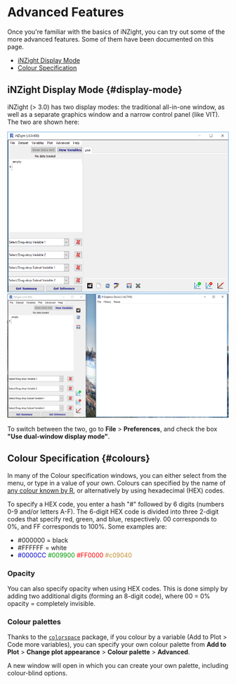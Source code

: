 # Advanced Features

Once you're familiar with the basics of iNZight, you can try out some of the more advanced features.
Some of them have been documented on this page.


- [iNZight Display Mode](#display-mode)
- [Colour Specification](#colours)



## iNZight Display Mode  {#display-mode}

iNZight (> 3.0) has two display modes: the traditional all-in-one window, as well as a separate graphics window and a narrow control panel (like VIT).
The two are shown here:

<div class="images-centered equal-height">
  <img src="../../img/user_guides/interface/1_inzight_home.png" alt="iNZight Home - single window">
  <img src="../../img/user_guides/interface/8_inzight_dual_window.png" alt="iNZight Home - dual window">
</div>

To switch between the two, go to __File__ > __Preferences__, and check the box __"Use dual-window display mode"__.



## Colour Specification  {#colours}

In many of the Colour specification windows, you can either select from the menu, or type in a value of your own. Colours can specified by the name of [any colour known by R](http://research.stowers-institute.org/efg/R/Color/Chart/ColorChart.pdf),
or alternatively by using hexadecimal (HEX) codes.

To specify a HEX code, you enter a hash "#" followed by 6 digits (numbers 0-9 and/or letters A-F).
The 6-digit HEX code is divided into three 2-digit codes that specify red, green, and blue, respectively. 00 corresponds to 0%, and FF corresponds to 100%. Some examples are:

- \#000000 = black
- \#FFFFFF = white
- <span style='color: #0000CC'>#0000CC</span>
  <span style='color: #009900'>#009900</span>
  <span style='color: #FF0000'>#FF0000</span>
  <span style='color: #c09030'>#c09040</span>

### Opacity

You can also specify opacity when using HEX codes. This is done simply by adding two additional digits (forming an 8-digit code), where 00 = 0% opacity = completely invisible.


### Colour palettes

Thanks to the [`colorspace`](https://cran.r-project.org/web/packages/colorspace/index.html) package,
if you colour by a variable (Add to Plot > Code more variables), you can specify your own colour palette from __Add to Plot__ > __Change plot appearance__ > __Colour palette__ > __Advanced__.

A new window will open in which you can create your own palette, including colour-blind options. 
